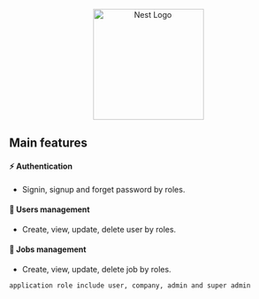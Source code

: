 <p align="center">
  <a href="http://nestjs.com/" target="blank"><img src="https://nestjs.com/img/logo-small.svg" width="200" alt="Nest Logo" /></a>
</p>

[circleci-image]: https://img.shields.io/circleci/build/github/nestjs/nest/master?token=abc123def456
[circleci-url]: https://circleci.com/gh/nestjs/nest

## Main features

#### :zap: Authentication

- Signin, signup and forget password by roles.

#### :construction_worker: Users management

- Create, view, update, delete user by roles.

#### :memo: Jobs management

- Create, view, update, delete job by roles.

```
application role include user, company, admin and super admin
```
